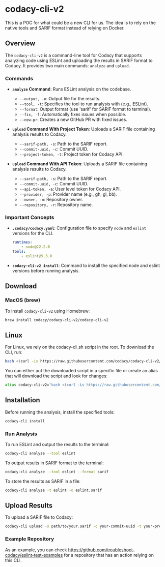 # codacy-cli-v2

This is a POC for what could be a new CLI for us. The idea is to rely on the native tools and SARIF format instead of relying on Docker.

## Overview

The `codacy-cli-v2` is a command-line tool for Codacy that supports analyzing code using ESLint and uploading the results in SARIF format to Codacy. It provides two main commands: `analyze` and `upload`.

### Commands

- **`analyze` Command**: Runs ESLint analysis on the codebase.
    - `--output, -o`: Output file for the results.
    - `--tool, -t`: Specifies the tool to run analysis with (e.g., ESLint).
    - `--format`: Output format (use 'sarif' for SARIF format to terminal).
    - `--fix, -f`: Automatically fixes issues when possible.
    - `--new-pr`: Creates a new GitHub PR with fixed issues.

- **`upload` Command With Project Token**: Uploads a SARIF file containing analysis results to Codacy.
    - `--sarif-path, -s`: Path to the SARIF report.
    - `--commit-uuid, -c`: Commit UUID.
    - `--project-token, -t`: Project token for Codacy API.

- **`upload` Command With API Token**: Uploads a SARIF file containing analysis results to Codacy.
    - `--sarif-path, -s`: Path to the SARIF report.
    - `--commit-uuid, -c`: Commit UUID.
    - `--api-token, -a`: User level token for Codacy API.
    - `--provider, -p`: Provider name (e.g., gh, gl, bb).
    - `--owner, -o`: Repository owner.
    - `--repository, -r`: Repository name.

### Important Concepts

- **`.codacy/codacy.yaml`**: Configuration file to specify `node` and `eslint` versions for the CLI.
  ```yaml
  runtimes:
      - node@22.2.0
  tools:
      - eslint@9.3.0
  
- **`codacy-cli-v2 install`**: Command to install the specified node and eslint versions before running analysis.

## Download

### MacOS (brew)

To install `codacy-cli-v2` using Homebrew:

```bash
brew install codacy/codacy-cli-v2/codacy-cli-v2
```

## Linux

For Linux, we rely on the codacy-cli.sh script in the root. To download the CLI, run:

```bash
bash <(curl -Ls https://raw.githubusercontent.com/codacy/codacy-cli-v2/main/codacy-cli.sh)
```
You can either put the downloaded script in a specific file or create an alias that will download the script and look for changes:

```bash
alias codacy-cli-v2="bash <(curl -Ls https://raw.githubusercontent.com/codacy/codacy-cli-v2/main/codacy-cli.sh)"
```

## Installation

Before running the analysis, install the specified tools:

```bash
codacy-cli install
```

### Run Analysis

To run ESLint and output the results to the terminal:

```bash
codacy-cli analyze --tool eslint
```

To output results in SARIF format to the terminal:

```bash
codacy-cli analyze --tool eslint --format sarif
```

To store the results as SARIF in a file:

```bash
codacy-cli analyze -t eslint -o eslint.sarif
```

## Upload Results

To upload a SARIF file to Codacy:

```bash
codacy-cli upload -s path/to/your.sarif -c your-commit-uuid -t your-project-token
```

### Example Repository

As an example, you can check https://github.com/troubleshoot-codacy/eslint-test-examples for a repository that has an action relying on this CLI.

